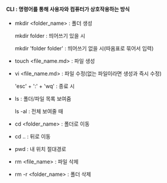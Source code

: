 #### CLI : 명령어를 통해 사용자와 컴퓨터가 상호작용하는 방식

* mkdir <folder_name> : 폴더 생성

  mkdir folder : 띄어쓰기 있을 시

  mkdir 'folder folder' : 띄어쓰기 없을 시(따옴표로 묶어서 입력)

* touch <file_name.md> : 파일 생성

* vi <file_name.md> : 파일 수정(없는 파일이라면 생성과 즉시 수정)

  'esc' + ':' + 'wq' : 종료 시

* ls : 폴더/파일 목록 보여줌

  ls -al : 전체 보여줄 때

* cd <folder_name> : 폴더로 이동

* cd .. : 뒤로 이동

* pwd : 내 위치 절대경로

* rm <file_name> : 파일 삭제

* rm -r <folder_name> : 폴더 삭제

  